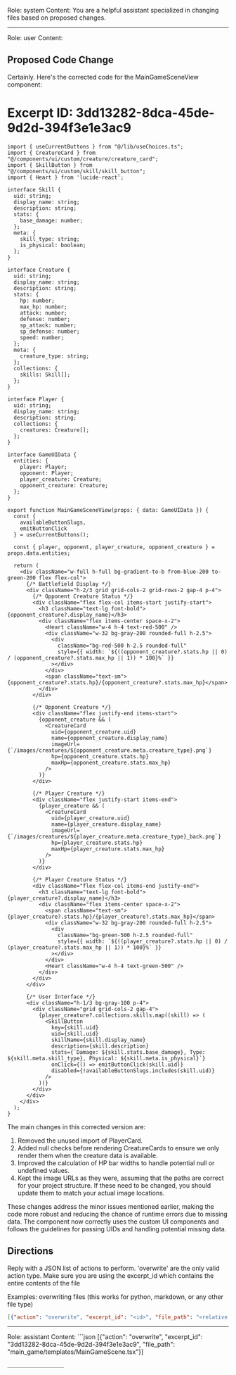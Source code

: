 Role: system
Content: You are a helpful assistant specialized in changing files based on proposed changes.
__________________
Role: user
Content: 
## Proposed Code Change
Certainly. Here's the corrected code for the MainGameSceneView component:

# Excerpt ID: 3dd13282-8dca-45de-9d2d-394f3e1e3ac9
```tsx main_game/templates/MainGameScene.tsx
import { useCurrentButtons } from "@/lib/useChoices.ts";
import { CreatureCard } from "@/components/ui/custom/creature/creature_card";
import { SkillButton } from "@/components/ui/custom/skill/skill_button";
import { Heart } from 'lucide-react';

interface Skill {
  uid: string;
  display_name: string;
  description: string;
  stats: {
    base_damage: number;
  };
  meta: {
    skill_type: string;
    is_physical: boolean;
  };
}

interface Creature {
  uid: string;
  display_name: string;
  description: string;
  stats: {
    hp: number;
    max_hp: number;
    attack: number;
    defense: number;
    sp_attack: number;
    sp_defense: number;
    speed: number;
  };
  meta: {
    creature_type: string;
  };
  collections: {
    skills: Skill[];
  };
}

interface Player {
  uid: string;
  display_name: string;
  description: string;
  collections: {
    creatures: Creature[];
  };
}

interface GameUIData {
  entities: {
    player: Player;
    opponent: Player;
    player_creature: Creature;
    opponent_creature: Creature;
  };
}

export function MainGameSceneView(props: { data: GameUIData }) {
  const {
    availableButtonSlugs,
    emitButtonClick
  } = useCurrentButtons();

  const { player, opponent, player_creature, opponent_creature } = props.data.entities;

  return (
    <div className="w-full h-full bg-gradient-to-b from-blue-200 to-green-200 flex flex-col">
      {/* Battlefield Display */}
      <div className="h-2/3 grid grid-cols-2 grid-rows-2 gap-4 p-4">
        {/* Opponent Creature Status */}
        <div className="flex flex-col items-start justify-start">
          <h3 className="text-lg font-bold">{opponent_creature?.display_name}</h3>
          <div className="flex items-center space-x-2">
            <Heart className="w-4 h-4 text-red-500" />
            <div className="w-32 bg-gray-200 rounded-full h-2.5">
              <div
                className="bg-red-500 h-2.5 rounded-full"
                style={{ width: `${((opponent_creature?.stats.hp || 0) / (opponent_creature?.stats.max_hp || 1)) * 100}%` }}
              ></div>
            </div>
            <span className="text-sm">{opponent_creature?.stats.hp}/{opponent_creature?.stats.max_hp}</span>
          </div>
        </div>

        {/* Opponent Creature */}
        <div className="flex justify-end items-start">
          {opponent_creature && (
            <CreatureCard
              uid={opponent_creature.uid}
              name={opponent_creature.display_name}
              imageUrl={`/images/creatures/${opponent_creature.meta.creature_type}.png`}
              hp={opponent_creature.stats.hp}
              maxHp={opponent_creature.stats.max_hp}
            />
          )}
        </div>

        {/* Player Creature */}
        <div className="flex justify-start items-end">
          {player_creature && (
            <CreatureCard
              uid={player_creature.uid}
              name={player_creature.display_name}
              imageUrl={`/images/creatures/${player_creature.meta.creature_type}_back.png`}
              hp={player_creature.stats.hp}
              maxHp={player_creature.stats.max_hp}
            />
          )}
        </div>

        {/* Player Creature Status */}
        <div className="flex flex-col items-end justify-end">
          <h3 className="text-lg font-bold">{player_creature?.display_name}</h3>
          <div className="flex items-center space-x-2">
            <span className="text-sm">{player_creature?.stats.hp}/{player_creature?.stats.max_hp}</span>
            <div className="w-32 bg-gray-200 rounded-full h-2.5">
              <div
                className="bg-green-500 h-2.5 rounded-full"
                style={{ width: `${((player_creature?.stats.hp || 0) / (player_creature?.stats.max_hp || 1)) * 100}%` }}
              ></div>
            </div>
            <Heart className="w-4 h-4 text-green-500" />
          </div>
        </div>
      </div>

      {/* User Interface */}
      <div className="h-1/3 bg-gray-100 p-4">
        <div className="grid grid-cols-2 gap-4">
          {player_creature?.collections.skills.map((skill) => (
            <SkillButton
              key={skill.uid}
              uid={skill.uid}
              skillName={skill.display_name}
              description={skill.description}
              stats={`Damage: ${skill.stats.base_damage}, Type: ${skill.meta.skill_type}, Physical: ${skill.meta.is_physical}`}
              onClick={() => emitButtonClick(skill.uid)}
              disabled={!availableButtonSlugs.includes(skill.uid)}
            />
          ))}
        </div>
      </div>
    </div>
  );
}
```

The main changes in this corrected version are:

1. Removed the unused import of PlayerCard.
2. Added null checks before rendering CreatureCards to ensure we only render them when the creature data is available.
3. Improved the calculation of HP bar widths to handle potential null or undefined values.
4. Kept the image URLs as they were, assuming that the paths are correct for your project structure. If these need to be changed, you should update them to match your actual image locations.

These changes address the minor issues mentioned earlier, making the code more robust and reducing the chance of runtime errors due to missing data. The component now correctly uses the custom UI components and follows the guidelines for passing UIDs and handling potential missing data.

## Directions
Reply with a JSON list of actions to perform. 'overwrite' are the only valid action type. 
Make sure you are using the excerpt_id which contains the entire contents of the file

Examples:
overwriting files (this works for python, markdown, or any other file type)
```json output_example1
[{"action": "overwrite", "excerpt_id": "<id>", "file_path": "<relative file path>"}]
```

__________________
Role: assistant
Content: ```json
[{"action": "overwrite", "excerpt_id": "3dd13282-8dca-45de-9d2d-394f3e1e3ac9", "file_path": "main_game/templates/MainGameScene.tsx"}]
```
__________________
